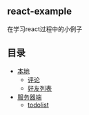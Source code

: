 ## react-example

在学习react过程中的小例子

## 目录

- [本地](https://github.com/FFFANGLU/react-example/tree/master/%E6%9C%AC%E5%9C%B0)
	- [评论]()
	- [好友列表]()
- [服务器端](https://github.com/FFFANGLU/react-example/tree/master/%E6%9C%8D%E5%8A%A1%E5%99%A8)
	- [todolist](https://github.com/FFFANGLU/react-example/tree/master/%E6%9C%8D%E5%8A%A1%E5%99%A8/todolist)
